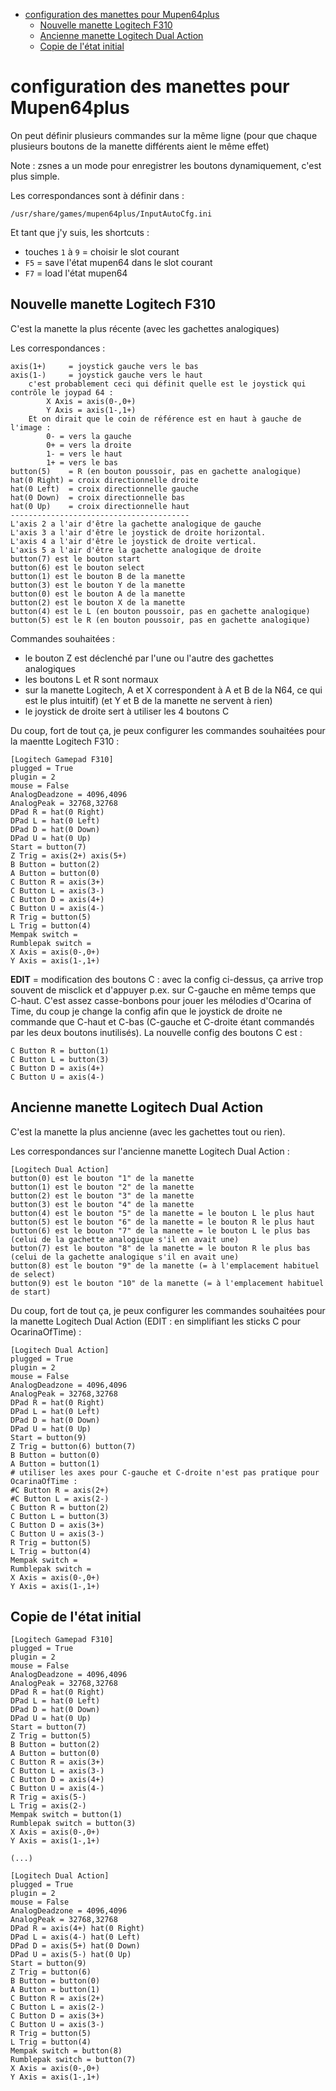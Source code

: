 * [configuration des manettes pour Mupen64plus](#configuration-des-manettes-pour-mupen64plus)
   * [Nouvelle manette Logitech F310](#nouvelle-manette-logitech-f310)
   * [Ancienne manette Logitech Dual Action](#ancienne-manette-logitech-dual-action)
   * [Copie de l'état initial](#copie-de-létat-initial)

# configuration des manettes pour Mupen64plus

On peut définir plusieurs commandes sur la même ligne (pour que chaque plusieurs boutons de la manette différents aient le même effet)

Note : zsnes a un mode pour enregistrer les boutons dynamiquement, c'est plus simple.

Les correspondances sont à définir dans :

```
/usr/share/games/mupen64plus/InputAutoCfg.ini
```

Et tant que j'y suis, les shortcuts :
- touches `1` à `9` = choisir le slot courant
- `F5` = save l'état mupen64 dans le slot courant
- `F7` = load l'état mupen64

## Nouvelle manette Logitech F310

C'est la manette la plus récente (avec les gachettes analogiques)

Les correspondances :

```
axis(1+)     = joystick gauche vers le bas
axis(1-)     = joystick gauche vers le haut
	c'est probablement ceci qui définit quelle est le joystick qui contrôle le joypad 64 :
		X Axis = axis(0-,0+)
		Y Axis = axis(1-,1+)
	Et on dirait que le coin de référence est en haut à gauche de l'image :
		0- = vers la gauche
		0+ = vers la droite
		1- = vers le haut
		1+ = vers le bas
button(5)    = R (en bouton poussoir, pas en gachette analogique)
hat(0 Right) = croix directionnelle droite
hat(0 Left)  = croix directionnelle gauche
hat(0 Down)  = croix directionnelle bas
hat(0 Up)    = croix directionnelle haut
----------------------------------------
L'axis 2 a l'air d'être la gachette analogique de gauche
L'axis 3 a l'air d'être le joystick de droite horizontal.
L'axis 4 a l'air d'être le joystick de droite vertical.
L'axis 5 a l'air d'être la gachette analogique de droite
button(7) est le bouton start
button(6) est le bouton select
button(1) est le bouton B de la manette
button(3) est le bouton Y de la manette
button(0) est le bouton A de la manette
button(2) est le bouton X de la manette
button(4) est le L (en bouton poussoir, pas en gachette analogique)
button(5) est le R (en bouton poussoir, pas en gachette analogique)
```

Commandes souhaitées :

- le bouton Z est déclenché par l'une ou l'autre des gachettes analogiques
- les boutons L et R sont normaux
- sur la manette Logitech, A et X correspondent à A et B de la N64, ce qui est le plus intuitif) (et Y et B de la manette ne servent à rien)
- le joystick de droite sert à utiliser les 4 boutons C

Du coup, fort de tout ça, je peux configurer les commandes souhaitées pour la maentte Logitech F310 :

```
[Logitech Gamepad F310]
plugged = True
plugin = 2
mouse = False
AnalogDeadzone = 4096,4096
AnalogPeak = 32768,32768
DPad R = hat(0 Right)
DPad L = hat(0 Left)
DPad D = hat(0 Down)
DPad U = hat(0 Up)
Start = button(7)
Z Trig = axis(2+) axis(5+)
B Button = button(2)
A Button = button(0)
C Button R = axis(3+)
C Button L = axis(3-)
C Button D = axis(4+)
C Button U = axis(4-)
R Trig = button(5)
L Trig = button(4)
Mempak switch =
Rumblepak switch =
X Axis = axis(0-,0+)
Y Axis = axis(1-,1+)
```


**EDIT** = modification des boutons C : avec la config ci-dessus, ça arrive trop souvent de misclick et d'appuyer p.ex. sur C-gauche en même temps que C-haut. C'est assez casse-bonbons pour jouer les mélodies d'Ocarina of Time, du coup je change la config afin que le joystick de droite ne commande que C-haut et C-bas (C-gauche et C-droite étant commandés par les deux boutons inutilisés). La nouvelle config des boutons C est :

```
C Button R = button(1)
C Button L = button(3)
C Button D = axis(4+)
C Button U = axis(4-)
```

## Ancienne manette Logitech Dual Action

C'est la manette la plus ancienne (avec les gachettes tout ou rien).

Les correspondances sur l'ancienne manette Logitech Dual Action :

```
[Logitech Dual Action]
button(0) est le bouton "1" de la manette
button(1) est le bouton "2" de la manette
button(2) est le bouton "3" de la manette
button(3) est le bouton "4" de la manette
button(4) est le bouton "5" de la manette = le bouton L le plus haut
button(5) est le bouton "6" de la manette = le bouton R le plus haut
button(6) est le bouton "7" de la manette = le bouton L le plus bas (celui de la gachette analogique s'il en avait une)
button(7) est le bouton "8" de la manette = le bouton R le plus bas (celui de la gachette analogique s'il en avait une)
button(8) est le bouton "9" de la manette (= à l'emplacement habituel de select)
button(9) est le bouton "10" de la manette (= à l'emplacement habituel de start)
```

Du coup, fort de tout ça, je peux configurer les commandes souhaitées pour la manette Logitech Dual Action (EDIT : en simplifiant les sticks C pour OcarinaOfTime) :

```
[Logitech Dual Action]
plugged = True
plugin = 2
mouse = False
AnalogDeadzone = 4096,4096
AnalogPeak = 32768,32768
DPad R = hat(0 Right)
DPad L = hat(0 Left)
DPad D = hat(0 Down)
DPad U = hat(0 Up)
Start = button(9)
Z Trig = button(6) button(7)
B Button = button(0)
A Button = button(1)
# utiliser les axes pour C-gauche et C-droite n'est pas pratique pour OcarinaOfTime :
#C Button R = axis(2+)
#C Button L = axis(2-)
C Button R = button(2)
C Button L = button(3)
C Button D = axis(3+)
C Button U = axis(3-)
R Trig = button(5)
L Trig = button(4)
Mempak switch =
Rumblepak switch =
X Axis = axis(0-,0+)
Y Axis = axis(1-,1+)
```

## Copie de l'état initial

```
[Logitech Gamepad F310]
plugged = True
plugin = 2
mouse = False
AnalogDeadzone = 4096,4096
AnalogPeak = 32768,32768
DPad R = hat(0 Right)
DPad L = hat(0 Left)
DPad D = hat(0 Down)
DPad U = hat(0 Up)
Start = button(7)
Z Trig = button(5)
B Button = button(2)
A Button = button(0)
C Button R = axis(3+)
C Button L = axis(3-)
C Button D = axis(4+)
C Button U = axis(4-)
R Trig = axis(5-)
L Trig = axis(2-)
Mempak switch = button(1)
Rumblepak switch = button(3)
X Axis = axis(0-,0+)
Y Axis = axis(1-,1+)

(...)

[Logitech Dual Action]
plugged = True
plugin = 2
mouse = False
AnalogDeadzone = 4096,4096
AnalogPeak = 32768,32768
DPad R = axis(4+) hat(0 Right)
DPad L = axis(4-) hat(0 Left)
DPad D = axis(5+) hat(0 Down)
DPad U = axis(5-) hat(0 Up)
Start = button(9)
Z Trig = button(6)
B Button = button(0)
A Button = button(1)
C Button R = axis(2+)
C Button L = axis(2-)
C Button D = axis(3+)
C Button U = axis(3-)
R Trig = button(5)
L Trig = button(4)
Mempak switch = button(8)
Rumblepak switch = button(7)
X Axis = axis(0-,0+)
Y Axis = axis(1-,1+)
```
